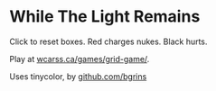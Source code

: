 While The Light Remains
=======================

Click to reset boxes. Red charges nukes. Black hurts.

Play at [wcarss.ca/games/grid-game/](http://wcarss.ca/games/grid-game/).

Uses tinycolor, by [github.com/bgrins](https://github.com/bgrins/TinyColor/)
